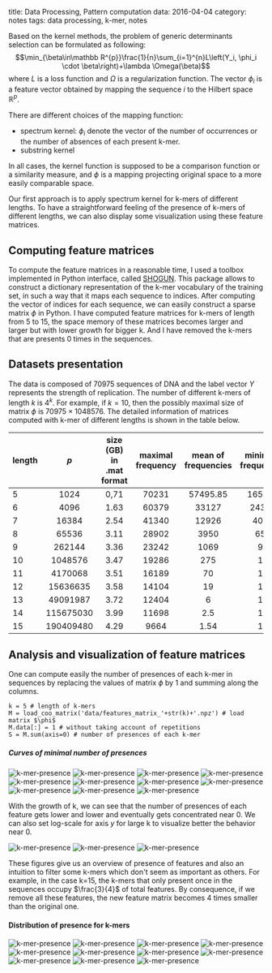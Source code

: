 title: Data Processing, Pattern computation
data: 2016-04-04
category: notes
tags: data processing, k-mer, notes

Based on the kernel methods, the problem of generic determinants selection can be formulated as following:
$$\min_{\beta\in\mathbb R^{p}}\frac{1}{n}\sum_{i=1}^{n}L\left(Y_i, \phi_i \cdot \beta\right)+\lambda \Omega(\beta)$$
where $L$ is a loss function and $\Omega$ is a regularization function.
The vector $\phi_i$ is a feature vector obtained by mapping the sequence $i$ to the Hilbert space $\mathbb R^p$.

There are different choices of the mapping function:

* spectrum kernel: $\phi_i$ denote the vector of the number of occurrences or the number of absences of each present k-mer.
* substring kernel

In all cases, the kernel function is supposed to be a comparison function or a similarity measure, and $\phi$ is a mapping projecting original space to a more easily comparable space.

Our first approach is to apply spectrum kernel for k-mers of different lengths. To have a straightforward feeling of the presence of k-mers of different lengths, we can also display some visualization using these feature matrices.

## Computing feature matrices
To compute the feature matrices in a reasonable time, I used a toolbox implemented in Python interface, called [SHOGUN][1]. This package allows to construct a dictionary representation of the k-mer vocabulary of the training set, in such a way that it maps each sequence to indices. After computing the vector of indices for each sequence, we can easily construct a sparse matrix $\phi$ in Python.
I have computed feature matrices for k-mers of length from 5 to 15, the space memory of these matrices becomes larger and larger but with lower growth for bigger k. And I have removed the k-mers that are presents 0 times in the sequences.

## Datasets presentation
The data is composed of 70975 sequences of DNA and the label vector $Y$ represents the strength of replication. The number of different k-mers of length $k$ is $4^k$. For example, if $k=10$, then the possibly maximal size of matrix $\phi$ is $70975\times 1048576$. The detailed information of matrices computed with k-mer of different lengths is shown in the table below.

| length | $p$   | size (GB) in .mat format | maximal frequency | mean of frequencies | minimal frequency |
| ------ | :---: |:-----------------------:|:-----:|:------:|:-------:|
| 5      | 1024  |  0,71                   |70231  |57495.85| 16545
| 6      | 4096  |  1.63                   |60379  |33127   | 2439 |
| 7      | 16384 |  2.54                   |41340  |12926   | 405 |
| 8      | 65536 |  3.11                   |28902  |3950    | 65 |
| 9      | 262144 |  3.36                  |23242  |1069    | 9 |
| 10     | 1048576 |  3.47                 |19286  |275     | 1 |
| 11     | 4170068 |  3.51                 |16189  |70      | 1 |
| 12     | 15636635 |  3.58                |14104  |19      | 1 |
| 13     | 49091987 |  3.72                |12404  |6       | 1 |
| 14     | 115675030 |  3.99               |11698  |2.5     | 1 |
| 15     | 190409480 |  4.29               |9664   |1.54    | 1 |


## Analysis and visualization of feature matrices
One can compute easily the number of presences of each k-mer in sequences by replacing the values of matrix $\phi$ by 1 and summing along the columns.
```
k = 5 # length of k-mers
M = load_coo_matrix('data/features_matrix_'+str(k)+'.npz') # load matrix $\phi$
M.data[:] = 1 # without taking account of repetitions
S = M.sum(axis=0) # number of presences of each k-mer
```
##### Curves of minimal number of presences
![k-mer-presence]({filename}/images/kmer-presences/5.png)
![k-mer-presence]({filename}/images/kmer-presences/6.png)
![k-mer-presence]({filename}/images/kmer-presences/7.png)
![k-mer-presence]({filename}/images/kmer-presences/8.png)
![k-mer-presence]({filename}/images/kmer-presences/9.png)
![k-mer-presence]({filename}/images/kmer-presences/10.png)
![k-mer-presence]({filename}/images/kmer-presences/11.png)
![k-mer-presence]({filename}/images/kmer-presences/12.png)
![k-mer-presence]({filename}/images/kmer-presences/13.png)
![k-mer-presence]({filename}/images/kmer-presences/14.png)
![k-mer-presence]({filename}/images/kmer-presences/15.png)

With the growth of k, we can see that the number of presences of each feature gets lower and lower and eventually gets concentrated near 0. We can also set log-scale for axis $y$ for large k to visualize better the behavior near 0.

![k-mer-presence]({filename}/images/kmer-presences/log-13-2.png)
![k-mer-presence]({filename}/images/kmer-presences/log-14-2.png)
![k-mer-presence]({filename}/images/kmer-presences/log-15-2.png)

These figures give us an overview of presence of features and also an intuition to filter some k-mers which don't seem as important as others. For example, in the case k=15, the k-mers that only present once in the sequences occupy $\frac{3}{4}$ of total features. By consequence, if we remove all these features, the new feature matrix becomes 4 times smaller than the original one.

#### Distribution of presence for k-mers
![k-mer-presence]({filename}/images/kmer-presences/hist-5.png)
![k-mer-presence]({filename}/images/kmer-presences/hist-6.png)
![k-mer-presence]({filename}/images/kmer-presences/hist-7.png)
![k-mer-presence]({filename}/images/kmer-presences/hist-8.png)
![k-mer-presence]({filename}/images/kmer-presences/hist-9.png)
![k-mer-presence]({filename}/images/kmer-presences/hist-10.png)
![k-mer-presence]({filename}/images/kmer-presences/hist-11.png)
![k-mer-presence]({filename}/images/kmer-presences/hist-12.png)
![k-mer-presence]({filename}/images/kmer-presences/hist-13.png)
![k-mer-presence]({filename}/images/kmer-presences/hist-14.png)
![k-mer-presence]({filename}/images/kmer-presences/hist-15.png)

[1]: http://www.shogun-toolbox.org/
